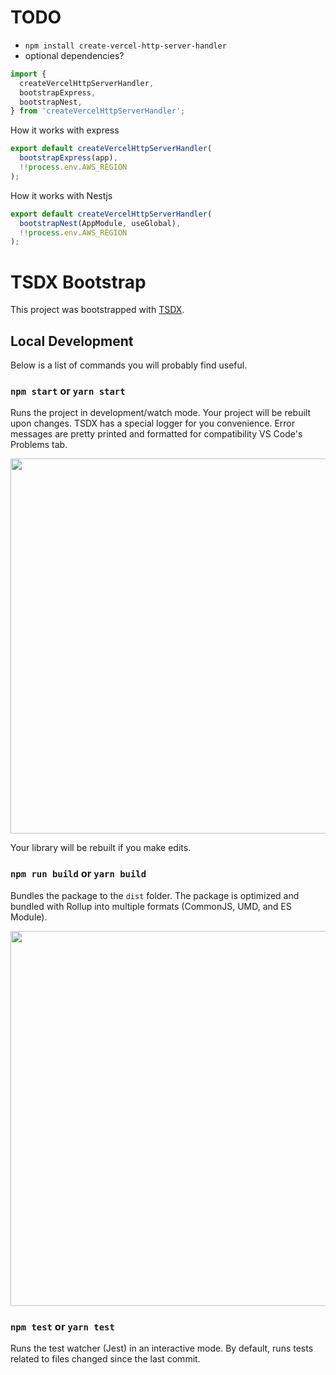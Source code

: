 # TODO

- `npm install create-vercel-http-server-handler`
- optional dependencies?

```js
import {
  createVercelHttpServerHandler,
  bootstrapExpress,
  bootstrapNest,
} from 'createVercelHttpServerHandler';
```

How it works with express

```ts
export default createVercelHttpServerHandler(
  bootstrapExpress(app),
  !!process.env.AWS_REGION
);
```

How it works with Nestjs

```ts
export default createVercelHttpServerHandler(
  bootstrapNest(AppModule, useGlobal),
  !!process.env.AWS_REGION
);
```

# TSDX Bootstrap

This project was bootstrapped with [TSDX](https://github.com/jaredpalmer/tsdx).

## Local Development

Below is a list of commands you will probably find useful.

### `npm start` or `yarn start`

Runs the project in development/watch mode. Your project will be rebuilt upon changes. TSDX has a special logger for you convenience. Error messages are pretty printed and formatted for compatibility VS Code's Problems tab.

<img src="https://user-images.githubusercontent.com/4060187/52168303-574d3a00-26f6-11e9-9f3b-71dbec9ebfcb.gif" width="600" />

Your library will be rebuilt if you make edits.

### `npm run build` or `yarn build`

Bundles the package to the `dist` folder.
The package is optimized and bundled with Rollup into multiple formats (CommonJS, UMD, and ES Module).

<img src="https://user-images.githubusercontent.com/4060187/52168322-a98e5b00-26f6-11e9-8cf6-222d716b75ef.gif" width="600" />

### `npm test` or `yarn test`

Runs the test watcher (Jest) in an interactive mode.
By default, runs tests related to files changed since the last commit.
